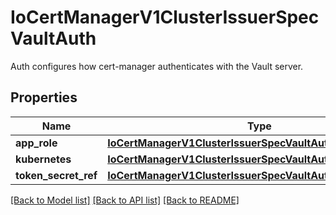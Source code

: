 # IoCertManagerV1ClusterIssuerSpecVaultAuth

Auth configures how cert-manager authenticates with the Vault server.
## Properties
Name | Type | Description | Notes
------------ | ------------- | ------------- | -------------
**app_role** | [**IoCertManagerV1ClusterIssuerSpecVaultAuthAppRole**](IoCertManagerV1ClusterIssuerSpecVaultAuthAppRole.md) |  | [optional] 
**kubernetes** | [**IoCertManagerV1ClusterIssuerSpecVaultAuthKubernetes**](IoCertManagerV1ClusterIssuerSpecVaultAuthKubernetes.md) |  | [optional] 
**token_secret_ref** | [**IoCertManagerV1ClusterIssuerSpecVaultAuthTokenSecretRef**](IoCertManagerV1ClusterIssuerSpecVaultAuthTokenSecretRef.md) |  | [optional] 

[[Back to Model list]](../README.md#documentation-for-models) [[Back to API list]](../README.md#documentation-for-api-endpoints) [[Back to README]](../README.md)


